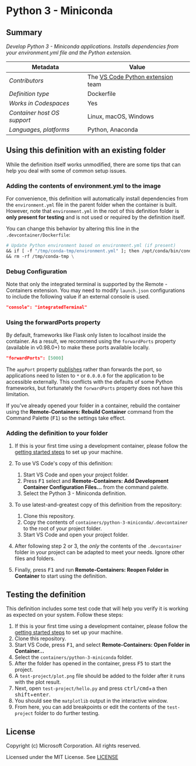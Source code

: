 # Python 3 - Miniconda

## Summary

*Develop Python 3 - Miniconda applications. Installs dependencies from your environment.yml file and the Python extension.*

| Metadata | Value |  
|----------|-------|
| *Contributors* | The [VS Code Python extension](https://marketplace.visualstudio.com/itemdetails?itemName=ms-python.python) team |
| *Definition type* | Dockerfile |
| *Works in Codespaces* | Yes |
| *Container host OS support* | Linux, macOS, Windows |
| *Languages, platforms* | Python, Anaconda |

## Using this definition with an existing folder

While the definition itself works unmodified, there are some tips that can help you deal with some of common setup issues.

### Adding the contents of environment.yml to the image

For convenience, this definition will automatically install dependencies from the `environment.yml` file in the parent folder when the container is built. However, note that `environment.yml` in the root of this definition folder is **only present for testing** and is not used or required by the definition itself.

You can change this behavior by altering this line in the `.devcontainer/Dockerfile`:

```Dockerfile
# Update Python environment based on environment.yml (if present)
&& if [ -f "/tmp/conda-tmp/environment.yml" ]; then /opt/conda/bin/conda env update -n base -f /tmp/conda-tmp/environment.yml; fi \
&& rm -rf /tmp/conda-tmp \
```

### Debug Configuration

Note that only the integrated terminal is supported by the Remote - Containers extension. You may need to modify `launch.json` configurations to include the following value if an external console is used.

```json
"console": "integratedTerminal"
```

### Using the forwardPorts property

By default, frameworks like Flask only listen to localhost inside the container. As a result, we recommend using the `forwardPorts` property (available in v0.98.0+) to make these ports available locally.

```json
"forwardPorts": [5000]
```

The `appPort` property [publishes](https://docs.docker.com/config/containers/container-networking/#published-ports) rather than forwards the port, so applications need to listen to `*` or `0.0.0.0` for the application to be accessible externally. This conflicts with the defaults of some Python frameworks, but fortunately the `forwardPorts` property does not have this limitation.

If you've already opened your folder in a container, rebuild the container using the **Remote-Containers: Rebuild Container** command from the Command Palette (<kbd>F1</kbd>) so the settings take effect.

### Adding the definition to your folder

1. If this is your first time using a development container, please follow the [getting started steps](https://aka.ms/vscode-remote/containers/getting-started) to set up your machine.

2. To use VS Code's copy of this definition:
   1. Start VS Code and open your project folder.
   2. Press <kbd>F1</kbd> select and **Remote-Containers: Add Development Container Configuration Files...** from the command palette.
   3. Select the Python 3 - Miniconda definition.

3. To use latest-and-greatest copy of this definition from the repository:
   1. Clone this repository.
   2. Copy the contents of `containers/python-3-miniconda/.devcontainer` to the root of your project folder.
   3. Start VS Code and open your project folder.

4. After following step 2 or 3, the *only* the contents of the `.devcontainer` folder in your project can be adapted to meet your needs. Ignore other files and folders.

5. Finally, press <kbd>F1</kbd> and run **Remote-Containers: Reopen Folder in Container** to start using the definition.

## Testing the definition

This definition includes some test code that will help you verify it is working as expected on your system. Follow these steps:

1. If this is your first time using a development container, please follow the [getting started steps](https://aka.ms/vscode-remote/containers/getting-started) to set up your machine.
2. Clone this repository.
3. Start VS Code, press <kbd>F1</kbd>, and select **Remote-Containers: Open Folder in Container...**
4. Select the `containers/python-3-miniconda` folder.
5. After the folder has opened in the container, press <kbd>F5</kbd> to start the project.
6. A `test-project/plot.png` file should be added to the folder after it runs with the plot result.
7. Next, open `test-project/hello.py` and press <kbd>ctrl/cmd</kbd>+<kbd>a</kbd> then <kbd>shift</kbd>+<kbd>enter</kbd>.
8. You should see the `matplotlib` output in the interactive window.
9. From here, you can add breakpoints or edit the contents of the `test-project` folder to do further testing.

## License

Copyright (c) Microsoft Corporation. All rights reserved.

Licensed under the MIT License. See [LICENSE](https://github.com/Microsoft/vscode-dev-containers/blob/master/LICENSE)
